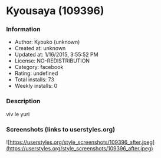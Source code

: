 # Kyousaya (109396)

### Information
- Author: Kyouko (unknown)
- Created at: unknown
- Updated at: 1/16/2015, 3:55:52 PM
- License: NO-REDISTRIBUTION
- Category: facebook
- Rating: undefined
- Total installs: 73
- Weekly installs: 0


### Description
viv le yuri


### Screenshots (links to userstyles.org)
![https://userstyles.org/style_screenshots/109396_after.jpeg](https://userstyles.org/style_screenshots/109396_after.jpeg)


